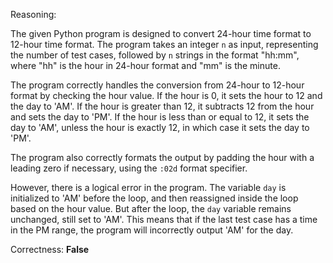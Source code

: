 Reasoning:

The given Python program is designed to convert 24-hour time format to 12-hour time format. The program takes an integer `n` as input, representing the number of test cases, followed by `n` strings in the format "hh:mm", where "hh" is the hour in 24-hour format and "mm" is the minute.

The program correctly handles the conversion from 24-hour to 12-hour format by checking the hour value. If the hour is 0, it sets the hour to 12 and the day to 'AM'. If the hour is greater than 12, it subtracts 12 from the hour and sets the day to 'PM'. If the hour is less than or equal to 12, it sets the day to 'AM', unless the hour is exactly 12, in which case it sets the day to 'PM'.

The program also correctly formats the output by padding the hour with a leading zero if necessary, using the `:02d` format specifier.

However, there is a logical error in the program. The variable `day` is initialized to 'AM' before the loop, and then reassigned inside the loop based on the hour value. But after the loop, the `day` variable remains unchanged, still set to 'AM'. This means that if the last test case has a time in the PM range, the program will incorrectly output 'AM' for the day.

Correctness: **False**